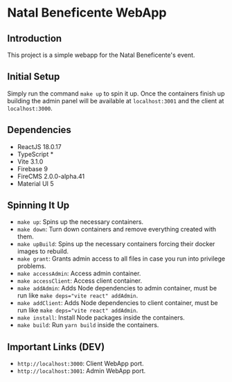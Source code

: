 # Natal Beneficente WebApp

## Introduction

This project is a simple webapp for the Natal Beneficente's event.

## Initial Setup

Simply run the command `make up` to spin it up. Once the containers finish up building the admin panel will be available at `localhost:3001` and the client at `localhost:3000`.

## Dependencies

- ReactJS 18.0.17
- TypeScript *
- Vite 3.1.0
- Firebase 9
- FireCMS 2.0.0-alpha.41
- Material UI 5

## Spinning It Up

- `make up`: Spins up the necessary containers.
- `make down`: Turn down containers and remove everything created with them. 
- `make upBuild`: Spins up the necessary containers forcing their docker images to rebuild.
- `make grant`: Grants admin access to all files in case you run into privilege problems.
- `make accessAdmin`: Access admin container.
- `make accessClient`: Access client container.
- `make addAdmin`: Adds Node dependencies to admin container, must be run like `make deps="vite react" addAdmin`.
- `make addClient`: Adds Node dependencies to client container, must be run like `make deps="vite react" addAdmin`.
- `make install`: Install Node packages inside the containers.
- `make build`: Run `yarn build` inside the containers.

## Important Links (DEV)

- `http://localhost:3000`: Client WebApp port.
- `http://localhost:3001`: Admin WebApp port.